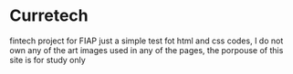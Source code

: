# Curretech
fintech project for FIAP
just a simple test fot html and css codes, I do not own any of the art images used in any of the pages, the porpouse of this site is for study only
